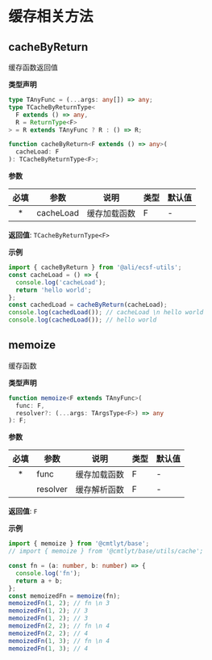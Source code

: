 # 缓存相关方法

## cacheByReturn

缓存函数返回值

**类型声明**

```ts
type TAnyFunc = (...args: any[]) => any;
type TCacheByReturnType<
  F extends () => any,
  R = ReturnType<F>
> = R extends TAnyFunc ? R : () => R;

function cacheByReturn<F extends () => any>(
  cacheLoad: F
): TCacheByReturnType<F>;
```

**参数**

| 必填 | 参数      | 说明         | 类型 | 默认值 |
| :--: | --------- | ------------ | ---- | ------ |
|  \*  | cacheLoad | 缓存加载函数 | F    | -      |

**返回值**: `TCacheByReturnType<F>`

**示例**

```ts
import { cacheByReturn } from '@ali/ecsf-utils';
const cacheLoad = () => {
  console.log('cacheLoad');
  return 'hello world';
};
const cachedLoad = cacheByReturn(cacheLoad);
console.log(cachedLoad()); // cacheLoad \n hello world
console.log(cachedLoad()); // hello world
```

## memoize

缓存函数

**类型声明**

```ts
function memoize<F extends TAnyFunc>(
  func: F,
  resolver?: (...args: TArgsType<F>) => any
): F;
```

**参数**

| 必填 | 参数     | 说明         | 类型 | 默认值 |
| :--: | -------- | ------------ | ---- | ------ |
|  \*  | func     | 缓存加载函数 | F    | -      |
|      | resolver | 缓存解析函数 | F    | -      |

**返回值**: `F`

**示例**

```ts
import { memoize } from '@cmtlyt/base';
// import { memoize } from '@cmtlyt/base/utils/cache';

const fn = (a: number, b: number) => {
  console.log('fn');
  return a + b;
};
const memoizedFn = memoize(fn);
memoizedFn(1, 2); // fn \n 3
memoizedFn(1, 2); // 3
memoizedFn(1, 2); // 3
memoizedFn(2, 2); // fn \n 4
memoizedFn(2, 2); // 4
memoizedFn(1, 3); // fn \n 4
memoizedFn(1, 3); // 4
```
